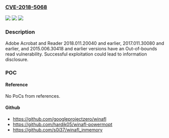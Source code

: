 ### [CVE-2018-5068](https://cve.mitre.org/cgi-bin/cvename.cgi?name=CVE-2018-5068)
![](https://img.shields.io/static/v1?label=Product&message=Adobe%20Acrobat%20and%20Reader%202018.011.20040%20and%20earlier%2C%202017.011.30080%20and%20earlier%2C%20and%202015.006.30418%20and%20earlier%20versions&color=blue)
![](https://img.shields.io/static/v1?label=Version&message=n%2Fa&color=blue)
![](https://img.shields.io/static/v1?label=Vulnerability&message=Out-of-bounds%20read&color=brighgreen)

### Description

Adobe Acrobat and Reader 2018.011.20040 and earlier, 2017.011.30080 and earlier, and 2015.006.30418 and earlier versions have an Out-of-bounds read vulnerability. Successful exploitation could lead to information disclosure.

### POC

#### Reference
No PoCs from references.

#### Github
- https://github.com/googleprojectzero/winafl
- https://github.com/hardik05/winafl-powermopt
- https://github.com/s0i37/winafl_inmemory

